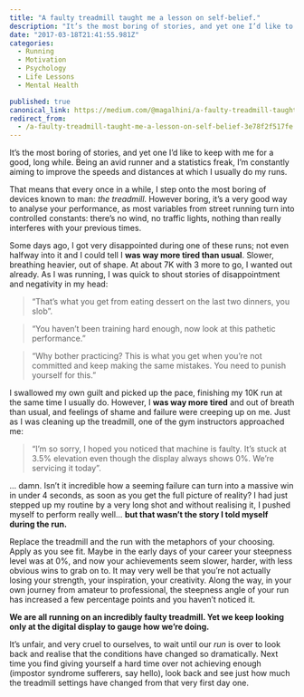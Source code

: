 ```yaml
---
title: "A faulty treadmill taught me a lesson on self-belief."
description: "It’s the most boring of stories, and yet one I’d like to keep with me for a good, long while. Being an avid runner and a statistics freak, I’m constantly aiming to improve the speeds and distances at…"
date: "2017-03-18T21:41:55.981Z"
categories: 
  - Running
  - Motivation
  - Psychology
  - Life Lessons
  - Mental Health

published: true
canonical_link: https://medium.com/@magalhini/a-faulty-treadmill-taught-me-a-lesson-on-self-belief-3e78f2f517fe
redirect_from:
  - /a-faulty-treadmill-taught-me-a-lesson-on-self-belief-3e78f2f517fe
---
```


It’s the most boring of stories, and yet one I’d like to keep with me for a good, long while. Being an avid runner and a statistics freak, I’m constantly aiming to improve the speeds and distances at which I usually do my runs.

That means that every once in a while, I step onto the most boring of devices known to man: _the treadmill_. However boring, it’s a very good way to analyse your performance, as most variables from street running turn into controlled constants: there’s no wind, no traffic lights, nothing than really interferes with your previous times.

Some days ago, I got very disappointed during one of these runs; not even halfway into it and I could tell I **was way more tired than usual**. Slower, breathing heavier, out of shape. At about 7K with 3 more to go, I wanted out already. As I was running, I was quick to shout stories of disappointment and negativity in my head:

> “That’s what you get from eating dessert on the last two dinners, you slob”.

> “You haven’t been training hard enough, now look at this pathetic performance.”

> “Why bother practicing? This is what you get when you’re not committed and keep making the same mistakes. You need to punish yourself for this.”

I swallowed my own guilt and picked up the pace, finishing my 10K run at the same time I usually do. However, I **was way more tired** and out of breath than usual, and feelings of shame and failure were creeping up on me. Just as I was cleaning up the treadmill, one of the gym instructors approached me:

> “I’m so sorry, I hoped you noticed that machine is faulty. It’s stuck at 3.5% elevation even though the display always shows 0%. We’re servicing it today”.

… damn. Isn’t it incredible how a seeming failure can turn into a massive win in under 4 seconds, as soon as you get the full picture of reality? I had just stepped up my routine by a very long shot and without realising it, I pushed myself to perform really well… **but that wasn’t the story I told myself during the run.**

Replace the treadmill and the run with the metaphors of your choosing. Apply as you see fit. Maybe in the early days of your career your steepness level was at 0%, and now your achievements seem slower, harder, with less obvious wins to grab on to. It may very well be that you’re not actually losing your strength, your inspiration, your creativity. Along the way, in your own journey from amateur to professional, the steepness angle of your run has increased a few percentage points and you haven’t noticed it.

**We are all running on an incredibly faulty treadmill. Yet we keep looking only at the digital display to gauge how we’re doing.**

It’s unfair, and very cruel to ourselves, to wait until our _run_ is over to look back and realise that the conditions have changed so dramatically. Next time you find giving yourself a hard time over not achieving enough (impostor syndrome sufferers, say hello), look back and see just how much the treadmill settings have changed from that very first day one.
